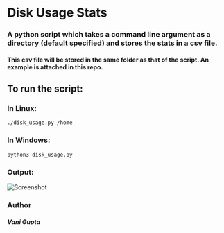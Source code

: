 # Disk Usage Stats

### A python script which takes a command line argument as a directory (default specified) and stores the stats in a csv file.
#### This csv file will be stored in the same folder as that of the script. An example is attached in this repo.

## To run the script:

### In Linux:
```./disk_usage.py /home```

### In Windows: 
```python3 disk_usage.py```

### Output:
![Screenshot](/Screenshot.PNG)

### Author
##### Vani Gupta
